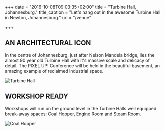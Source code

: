+++
date = "2016-10-08T09:03:35+02:00"
title = "Turbine Hall, Johannesburg."
title_caption = "Let's hang out in the awesome Turbine Hall in Newton, Johannesburg."
url = "/venue"

+++

## AN ARCHITECTURAL ICON
In the centre of Johannesburg, just after Nelson Mandela bridge, lies the almost 90 year old Turbine Hall with it's massive scale and delicacy of detail. The PIXEL UP! Conference will be held in the beautiful basement, an amazing example of reclaimed industrial space.

![Turbine Hall](/img/turbine-hall-outside.jpg)

## WORKSHOP READY
Workshops will run on the ground level in the Turbine Halls well equipped break-away spaces: Coal Hopper, Engine Room and Steam Room.

![Coal Hopper](/img/turbine-hall-coalhopper.jpg)
